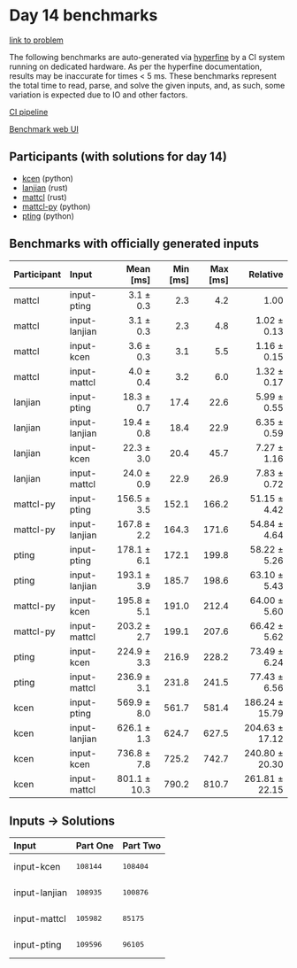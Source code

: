 # Day 14 benchmarks

[link to problem](https://adventofcode.com/2023/day/14)

The following benchmarks are auto-generated via
[hyperfine](https://github.com/sharkdp/hyperfine) by a CI system running on
dedicated hardware. As per the hyperfine documentation, results may be
inaccurate for times < 5 ms. These benchmarks represent the total time to read,
parse, and solve the given inputs, and, as such, some variation is expected due
to IO and other factors.

[CI pipeline](http://ci.papercode.net:8080/teams/main/pipelines/aoc2023)

[Benchmark web UI](https://aoc.ancalagon.black)


## Participants (with solutions for day 14)

- [kcen](https://github.com/kcen/aoc2023) (python)
- [lanjian](https://github.com/lanjian/aoc-2023) (rust)
- [mattcl](https://github.com/mattcl/aoc2023) (rust)
- [mattcl-py](https://github.com/mattcl/aoc2023-py) (python)
- [pting](https://github.com/pting/aoc2023) (python)


## Benchmarks with officially generated inputs

| Participant | Input | Mean [ms] | Min [ms] | Max [ms] | Relative |
|:---|:---|---:|---:|---:|---:|
| mattcl | input-pting | 3.1 ± 0.3 | 2.3 | 4.2 | 1.00 |
| mattcl | input-lanjian | 3.1 ± 0.3 | 2.3 | 4.8 | 1.02 ± 0.13 |
| mattcl | input-kcen | 3.6 ± 0.3 | 3.1 | 5.5 | 1.16 ± 0.15 |
| mattcl | input-mattcl | 4.0 ± 0.4 | 3.2 | 6.0 | 1.32 ± 0.17 |
| lanjian | input-pting | 18.3 ± 0.7 | 17.4 | 22.6 | 5.99 ± 0.55 |
| lanjian | input-lanjian | 19.4 ± 0.8 | 18.4 | 22.9 | 6.35 ± 0.59 |
| lanjian | input-kcen | 22.3 ± 3.0 | 20.4 | 45.7 | 7.27 ± 1.16 |
| lanjian | input-mattcl | 24.0 ± 0.9 | 22.9 | 26.9 | 7.83 ± 0.72 |
| mattcl-py | input-pting | 156.5 ± 3.5 | 152.1 | 166.2 | 51.15 ± 4.42 |
| mattcl-py | input-lanjian | 167.8 ± 2.2 | 164.3 | 171.6 | 54.84 ± 4.64 |
| pting | input-pting | 178.1 ± 6.1 | 172.1 | 199.8 | 58.22 ± 5.26 |
| pting | input-lanjian | 193.1 ± 3.9 | 185.7 | 198.6 | 63.10 ± 5.43 |
| mattcl-py | input-kcen | 195.8 ± 5.1 | 191.0 | 212.4 | 64.00 ± 5.60 |
| mattcl-py | input-mattcl | 203.2 ± 2.7 | 199.1 | 207.6 | 66.42 ± 5.62 |
| pting | input-kcen | 224.9 ± 3.3 | 216.9 | 228.2 | 73.49 ± 6.24 |
| pting | input-mattcl | 236.9 ± 3.1 | 231.8 | 241.5 | 77.43 ± 6.56 |
| kcen | input-pting | 569.9 ± 8.0 | 561.7 | 581.4 | 186.24 ± 15.79 |
| kcen | input-lanjian | 626.1 ± 1.3 | 624.7 | 627.5 | 204.63 ± 17.12 |
| kcen | input-kcen | 736.8 ± 7.8 | 725.2 | 742.7 | 240.80 ± 20.30 |
| kcen | input-mattcl | 801.1 ± 10.3 | 790.2 | 810.7 | 261.81 ± 22.15 |


## Inputs -> Solutions

| Input | Part One | Part Two |
|:---|:---|:---|
|input-kcen|<pre>108144</pre>|<pre>108404</pre>|
|input-lanjian|<pre>108935</pre>|<pre>100876</pre>|
|input-mattcl|<pre>105982</pre>|<pre>85175</pre>|
|input-pting|<pre>109596</pre>|<pre>96105</pre>|
